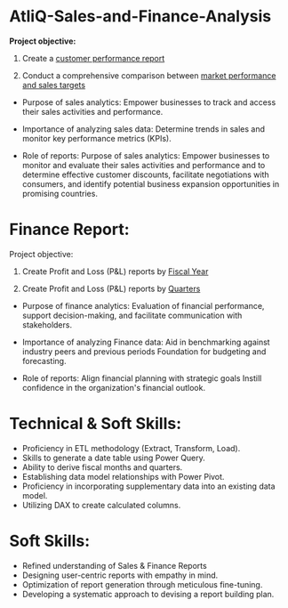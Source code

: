 # AtliQ-Sales-and-Finance-Analysis

**Project objective:**

1. Create a [customer performance report](https://github.com/lohitha-mada/AtliQ-Sales-and-Finance-Analysis/blob/main/Customer%20Net%20Sales%20Performance%20Report.pdf)

2. Conduct a comprehensive comparison between [market performance and sales targets](https://github.com/lohitha-mada/AtliQ-Sales-and-Finance-Analysis/blob/main/Market%20Performance%20Report.pdf)

* Purpose of sales analytics: Empower businesses to track and access their sales activities and performance.

* Importance of analyzing sales data: Determine trends in sales and monitor key performance metrics (KPIs).

* Role of reports: Purpose of sales analytics: Empower businesses to monitor and evaluate their sales activities and performance and to determine effective customer discounts, facilitate negotiations with consumers, and identify potential business expansion opportunities in promising countries.

# Finance Report:
Project objective:

1. Create Profit and Loss (P&L) reports by [Fiscal Year](https://github.com/lohitha-mada/AtliQ-Sales-and-Finance-Analysis/blob/main/Profit%20%26%20Loss%20report%20by%20Fiscal%20Year.pdf)

2. Create Profit and Loss (P&L) reports by [Quarters](https://github.com/lohitha-mada/AtliQ-Sales-and-Finance-Analysis/blob/main/Profit%20%26%20Loss%20report%20by%20Months.pdf)

* Purpose of finance analytics: Evaluation of financial performance, support decision-making, and facilitate communication with stakeholders.

* Importance of analyzing Finance data: Aid in benchmarking against industry peers and previous periods Foundation for budgeting and forecasting.

* Role of reports: Align financial planning with strategic goals Instill confidence in the organization's financial outlook.

# Technical & Soft Skills:
* Proficiency in ETL methodology (Extract, Transform, Load).
* Skills to generate a date table using Power Query.
* Ability to derive fiscal months and quarters.
* Establishing data model relationships with Power Pivot.
* Proficiency in incorporating supplementary data into an existing data model.
* Utilizing DAX to create calculated columns.

# Soft Skills:
* Refined understanding of Sales & Finance Reports
* Designing user-centric reports with empathy in mind.
* Optimization of report generation through meticulous fine-tuning.
* Developing a systematic approach to devising a report building plan.

